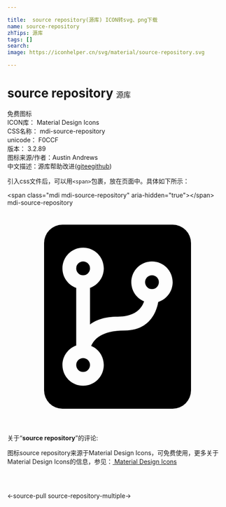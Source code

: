 ```yaml
---

title:  source repository(源库) ICON转svg、png下载
name: source-repository
zhTips: 源库
tags: []
search: 
image: https://iconhelper.cn/svg/material/source-repository.svg

---
```


# source repository  <small style="font-size: 60%;font-weight: 100">源库</small>


<div class="detail-page">
<p>
<span><span class="badge-success badge">免费图标</span> </span>
<br/>
<span>
ICON库：
<span class="badge-secondary badge">Material Design Icons</span> 
</span>
<br/>
<span>
CSS名称：
<span class="badge-secondary badge">mdi-source-repository</span> 
</span>
<br/>
<span>
unicode：
<span class="badge-secondary badge">F0CCF</span> 
<copy-btn content='F0CCF' btn-title=""></copy-btn>
<copy-btn :content='String.fromCodePoint(parseInt("F0CCF", 16))' btn-title="复制U"></copy-btn>
</span>
<br/>
<span>
版本：
<span class="badge-secondary badge">3.2.89</span> 
</span>
<br/>
<span>图标来源/作者：<span class="badge-light badge">Austin Andrews</span></span> 
<br/>
<span class="zh-detail">中文描述：<span class="badge-primary badge">源库</span><span class="help-link"><span>帮助改进</span>(<a href="https://gitee.com/liuwave/icon-helper/edit/master/json/material/source-repository.json" target="_blank" rel="noopener noreferrer">gitee</a><a href="https://github.com/liuwave/icon-helper/edit/master/json/material/source-repository.json" target="_blank" rel="noopener noreferrer">github</a></span>)</span><br/>
</p>
</div>
<div class="alert alert-dark">
  <i class="mdi mdi-source-repository mdi-48px"></i>
  <i class="mdi mdi-source-repository mdi-36px"></i>
  <i class="mdi mdi-source-repository mdi-24px"></i>
  <i class="mdi mdi-source-repository mdi-18px"></i>
</div>
<div>
  <p>引入css文件后，可以用<code>&lt;span&gt;</code>包裹，放在页面中。具体如下所示：    
  </p>
  <div class="alert alert-primary" style="font-size: 14px">
    &lt;span class="mdi mdi-source-repository" aria-hidden="true"&gt;&lt;/span&gt;
    <copy-btn content='<span class="mdi mdi-source-repository" aria-hidden="true"></span>'></copy-btn>
  </div>
  <div class="alert alert-secondary">
    <i class="mdi mdi-source-repository"
    style="font-size: 24px"
    aria-hidden="true"></i> mdi-source-repository
    <copy-btn content="mdi-source-repository" btn-title="复制图标名称"></copy-btn>
  </div>
</div>
<div id="svg" class="svg-wrap">
<svg xmlns="http://www.w3.org/2000/svg" viewBox="0 0 24 24"><path d="M6,2H18A2,2 0 0,1 20,4V20A2,2 0 0,1 18,22H6A2,2 0 0,1 4,20V4A2,2 0 0,1 6,2M12.75,13.5C15.5,13.5 16.24,11.47 16.43,10.4C17.34,10.11 18,9.26 18,8.25C18,7 17,6 15.75,6C14.5,6 13.5,7 13.5,8.25C13.5,9.19 14.07,10 14.89,10.33C14.67,11 14,12 12,12C10.62,12 9.66,12.35 9,12.84V8.87C9.87,8.56 10.5,7.73 10.5,6.75C10.5,5.5 9.5,4.5 8.25,4.5C7,4.5 6,5.5 6,6.75C6,7.73 6.63,8.56 7.5,8.87V15.13C6.63,15.44 6,16.27 6,17.25C6,18.5 7,19.5 8.25,19.5C9.5,19.5 10.5,18.5 10.5,17.25C10.5,16.32 9.94,15.5 9.13,15.18C9.41,14.5 10.23,13.5 12.75,13.5M8.25,16.5A0.75,0.75 0 0,1 9,17.25A0.75,0.75 0 0,1 8.25,18A0.75,0.75 0 0,1 7.5,17.25A0.75,0.75 0 0,1 8.25,16.5M8.25,6A0.75,0.75 0 0,1 9,6.75A0.75,0.75 0 0,1 8.25,7.5A0.75,0.75 0 0,1 7.5,6.75A0.75,0.75 0 0,1 8.25,6M15.75,7.5A0.75,0.75 0 0,1 16.5,8.25A0.75,0.75 0 0,1 15.75,9A0.75,0.75 0 0,1 15,8.25A0.75,0.75 0 0,1 15.75,7.5Z" /></svg>
</div>
<detail full-name='mdi-source-repository'></detail>
<div class="icon-detail__container">
<p>关于“<b>source repository</b>”的评论:</p>
</div>
<Vssue title="关于“source repository”的评论" />    
<div><p>图标source repository来源于Material Design Icons，可免费使用，更多关于 Material Design Icons的信息，参见：<a target="_blank" href="https://iconhelper.cn/material.html"> Material Design Icons</a>
</p></div>

<div style="padding:2rem 0 " class="page-nav"><p class="inner"><span class="prev">←<router-link to="/icon/source-pull.html">source-pull</router-link></span> <span class="next"><router-link to="/icon/source-repository-multiple.html">source-repository-multiple</router-link>→</span></p></div>

